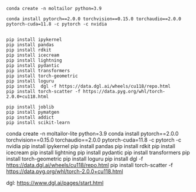 ```
conda create -n moltailor python=3.9

conda install pytorch==2.0.0 torchvision==0.15.0 torchaudio==2.0.0 pytorch-cuda=11.8 -c pytorch -c nvidia


pip install ipykernel
pip install pandas
pip install rdkit
pip install icecream
pip install lightning
pip install pydantic
pip install transformers
pip install torch-geometric
pip install loguru
pip install  dgl -f https://data.dgl.ai/wheels/cu118/repo.html
pip install torch-scatter -f https://data.pyg.org/whl/torch-2.0.0+cu118.html

pip install joblib
pip install pymatgen
pip install addict
pip install scikit-learn

```


conda create -n moltailor-lite python=3.9
conda install pytorch==2.0.0 torchvision==0.15.0 torchaudio==2.0.0 pytorch-cuda=11.8 -c pytorch -c nvidia
pip install ipykernel
pip install pandas
pip install rdkit
pip install icecream
pip install lightning
pip install pydantic
pip install transformers
pip install torch-geometric
pip install loguru
pip install  dgl -f https://data.dgl.ai/wheels/cu118/repo.html
pip install torch-scatter -f https://data.pyg.org/whl/torch-2.0.0+cu118.html

dgl: https://www.dgl.ai/pages/start.html